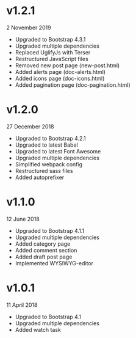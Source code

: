 # v1.2.1
2 November 2019

- Upgraded to Bootstrap 4.3.1
- Upgraded multiple dependencies
- Replaced UglifyJs with Terser
- Restructured JavaScript files
- Removed new post page (new-post.html)
- Added alerts page (doc-alerts.html)
- Added icons page (doc-icons.html)
- Added pagination page (doc-pagination.html)

# v1.2.0
27 December 2018

- Upgraded to Bootstrap 4.2.1
- Upgraded to latest Babel
- Upgraded to latest Font Awesome
- Upgraded multiple dependencies
- Simplified webpack config
- Restructured sass files
- Added autoprefixer

# v1.1.0
12 June 2018

- Upgraded to Bootstrap 4.1.1
- Upgraded multiple dependencies
- Added category page
- Added comment section
- Added draft post page
- Implemented WYSIWYG-editor

# v1.0.1
11 April 2018

- Upgraded to Bootstrap 4.1
- Upgraded multiple dependencies
- Added watch task
